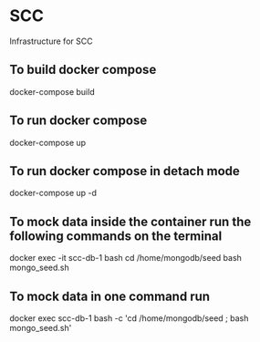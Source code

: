 # SCC
Infrastructure for SCC

## To build docker compose
docker-compose build

## To run docker compose
docker-compose up

## To run docker compose in detach mode
docker-compose up -d

## To mock data inside the container run the following commands on the terminal
docker exec -it scc-db-1 bash
cd /home/mongodb/seed
bash mongo_seed.sh

## To mock data in one command run 
docker exec scc-db-1 bash -c 'cd /home/mongodb/seed ; bash mongo_seed.sh' 
